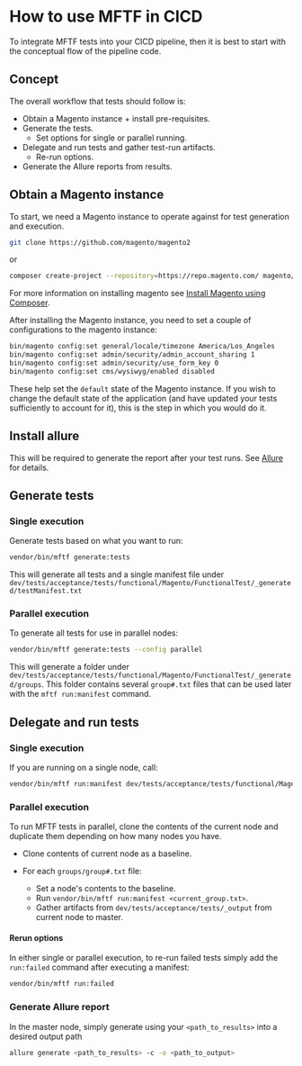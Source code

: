 # How to use MFTF in CICD

To integrate MFTF tests into your CICD pipeline, then it is best to start with the conceptual flow of the pipeline code.

## Concept

The overall workflow that tests should follow is:

-  Obtain a Magento instance + install pre-requisites.
-  Generate the tests.
    -  Set options for single or parallel running.
-  Delegate and run tests and gather test-run artifacts.
    -  Re-run options.
-  Generate the Allure reports from results.

## Obtain a Magento instance

To start, we need a Magento instance to operate against for test generation and execution.

```bash
git clone https://github.com/magento/magento2
```

or

```bash
composer create-project --repository=https://repo.magento.com/ magento/project-community-edition magento2ce
```

For more information on installing magento see [Install Magento using Composer][].

After installing the Magento instance, you need to set a couple of configurations to the magento instance:

```bash
bin/magento config:set general/locale/timezone America/Los_Angeles
bin/magento config:set admin/security/admin_account_sharing 1
bin/magento config:set admin/security/use_form_key 0
bin/magento config:set cms/wysiwyg/enabled disabled
```

These help set the `default` state of the Magento instance. If you wish to change the default state of the application (and have updated your tests sufficiently to account for it), this is the step in which you would do it.

## Install allure

This will be required to generate the report after your test runs. See [Allure][] for details.

## Generate tests

### Single execution

Generate tests based on what you want to run:

```bash
vendor/bin/mftf generate:tests
```

This will generate all tests and a single manifest file under `dev/tests/acceptance/tests/functional/Magento/FunctionalTest/_generated/testManifest.txt`

### Parallel execution

To generate all tests for use in parallel nodes:

```bash
vendor/bin/mftf generate:tests --config parallel
```

This will generate a folder under `dev/tests/acceptance/tests/functional/Magento/FunctionalTest/_generated/groups`. This folder contains several `group#.txt` files that can be used later with the `mftf run:manifest` command.

## Delegate and run tests

### Single execution

If you are running on a single node, call:

```bash
vendor/bin/mftf run:manifest dev/tests/acceptance/tests/functional/Magento/FunctionalTest/_generated/testManifest.txt
```

### Parallel execution

To run MFTF tests in parallel, clone the contents of the current node and duplicate them depending on how many nodes you have.

- Clone contents of current node as a baseline.
- For each `groups/group#.txt` file:

    - Set a node's contents to the baseline.
    - Run `vendor/bin/mftf run:manifest <current_group.txt>`.
    - Gather artifacts from `dev/tests/acceptance/tests/_output` from current node to master.

#### Rerun options

In either single or parallel execution, to re-run failed tests simply add the `run:failed` command after executing a manifest:

```bash
vendor/bin/mftf run:failed
```

### Generate Allure report

In the master node, simply generate using your `<path_to_results>` into a desired output path

```bash
allure generate <path_to_results> -c -o <path_to_output>
```

<!-- Link definitions -->
[Install Magento using Composer]: https://devdocs.magento.com/guides/v2.3/install-gde/composer.html
[Allure]: https://docs.qameta.io/allure/
